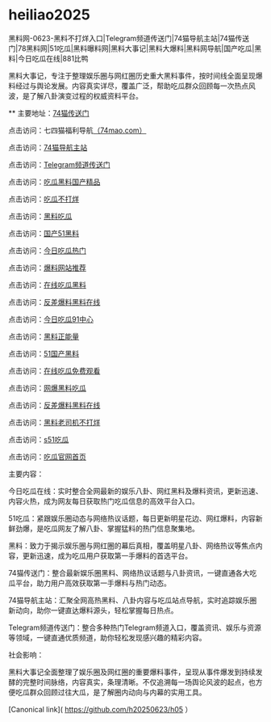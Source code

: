 # heiliao2025
黑料网-0623-黑料不打烊入口|Telegram频道传送门|74猫导航主站|74猫传送门|78黑料网|51吃瓜|黑料曝料网|黑料大事记|黑料大爆料|黑料网导航|国产吃瓜|黑料|今日吃瓜在线|881比鸭

黑料大事记，专注于整理娱乐圈与网红圈历史重大黑料事件，按时间线全面呈现爆料经过与舆论发展。内容真实详尽，覆盖广泛，帮助吃瓜群众回顾每一次热点风波，是了解八卦演变过程的权威资料平台。

** 主要地址：<a href="https://74mao.com/">74猫传送门</a>

点击访问：七四猫福利导航<a href="https://74mao.com/">（74mao.com）</a>

点击访问：<a href="https://74mao.com/">74猫导航主站</a>

点击访问：<a href="https://74mao.com/">Telegram频道传送门</a>

点击访问：<a href="https://hl434.pages.dev/">吃瓜黑料国产精品</a>

点击访问：<a href="https://hl456.pages.dev/">吃瓜不打烊</a>

点击访问：<a href="https://hl415.pages.dev/">黑料吃瓜</a>

点击访问：<a href="https://hl413.pages.dev/">国产51黑料</a>

点击访问：<a href="https://hl459.pages.dev/">今日吃瓜热门</a>

点击访问：<a href="https://hl427.pages.dev/">爆料网站推荐</a>

点击访问：<a href="https://hl344.pages.dev/">在线吃瓜黑料</a>

点击访问：<a href="https://hl438.pages.dev/">反差爆料黑料在线</a>

点击访问：<a href="https://hl407.pages.dev/">今日吃瓜91中心</a>

点击访问：<a href="https://hl431.pages.dev/">黑料正能量</a>

点击访问：<a href="https://hl410-s2i.pages.dev/">51国产黑料</a>

点击访问：<a href="https://hl438.pages.dev/">在线吃瓜免费观看</a>

点击访问：<a href="https://hl428.pages.dev/">网爆黑料吃瓜</a>

点击访问：<a href="https://hl421.pages.dev/">反差爆料黑料在线</a>

点击访问：<a href="https://hl454.pages.dev/">黑料老司机不打烊</a>

点击访问：<a href="https://hl453.pages.dev/">s51吃瓜</a>

点击访问：<a href="https://hl4546.pages.dev/">吃瓜官网首页</a> 

主要内容：

今日吃瓜在线：实时整合全网最新的娱乐八卦、网红黑料及爆料资讯，更新迅速、内容火热，成为网友每日获取热门吃瓜信息的高效平台入口。

51吃瓜：紧跟娱乐圈动态与网络热议话题，每日更新明星花边、网红爆料，内容新鲜劲爆，是吃瓜网友了解八卦、掌握猛料的热门信息聚集地。

黑料：致力于揭示娱乐圈与网红圈的幕后真相，覆盖明星八卦、网络热议等焦点内容，更新迅速，成为吃瓜用户获取第一手爆料的首选平台。

74猫传送门：整合最新娱乐圈黑料、网络热议话题与八卦资讯，一键直通各大吃瓜平台，助力用户高效获取第一手爆料与热门动态。

74猫导航主站：汇聚全网高热黑料、八卦内容与吃瓜站点导航，实时追踪娱乐圈新动向，助你一键直达爆料源头，轻松掌握每日热点。

Telegram频道传送门：整合多种热门Telegram频道入口，覆盖资讯、娱乐与资源等领域，一键直通优质频道，助你轻松发现感兴趣的精彩内容。

社会影响：

黑料大事记全面整理了娱乐圈及网红圈的重要爆料事件，呈现从事件爆发到持续发酵的完整时间脉络，内容真实，条理清晰。不仅追溯每一场舆论风波的起点，也方便吃瓜群众回顾过往大瓜，是了解圈内动向与内幕的实用工具。

[Canonical link]( https://github.com/h20250623/h05 ）
